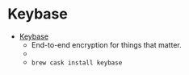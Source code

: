 # Keybase
- [Keybase](https://keybase.io/)
  -  End-to-end encryption for things that matter.
  - 
  - `brew cask install keybase`
